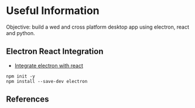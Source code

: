 # Useful Information

Objective: build a wed and cross platform desktop app using electron, react and python.

## Electron React Integration
* [Integrate electron with react](https://medium.com/@brockhoff/using-electron-with-react-the-basics-e93f9761f86f)

```
npm init -y
npm install --save-dev electron
```

## References
